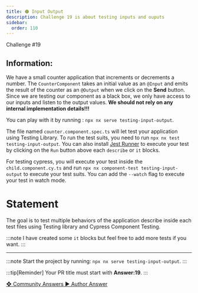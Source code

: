 ```yaml
---
title: 🟠 Input Output
description: Challenge 19 is about testing inputs and ouputs
sidebar:
  order: 110
---
```


<div class="chip">Challenge #19</div>

## Information:

We have a small counter application that increments or decrements a number. The `CounterComponent` takes an initial value as an `@Input` and emits the result of the counter as an `@Output` when we click on the **Send** button. Since we are testing our component as a black box, we only have access to our inputs and listen to the output values. <b>We should not rely on any internal implementation details!!!</b>

You can play with it by running : `npx nx serve testing-input-output`.

The file named `counter.component.spec.ts` will let test your application using Testing Library. To run the test suits, you need to run `npx nx test testing-input-output`. You can also install [Jest Runner](https://marketplace.visualstudio.com/items?itemName=firsttris.vscode-jest-runner) to execute your test by clicking on the `Run` button above each `describe` or `it` blocks.

For testing cypress, you will execute your test inside the `child.component.cy.ts` and run `npx nx component-test testing-input-output` to execute your test suits. You can add the `--watch` flag to execute your test in watch mode.

# Statement

The goal is to test multiple behaviors of the application describe inside each test files using Testing library and Cypress Component Testing.

:::note
I have created some `it` blocks but feel free to add more tests if you want.
:::

---

:::note
Start the project by running: `npx nx serve testing-input-output`.
:::

:::tip[Reminder]
Your PR title must start with <b>Answer:19</b>.
:::

<div class="article-footer">
  <a
    href="https://github.com/tomalaforge/angular-challenges/pulls?q=label%3A19+label%3Aanswer"
    alt="Input Output community solutions">
    ❖ Community Answers
  </a>
  <a
    href='https://github.com/tomalaforge/angular-challenges/pulls?q=label%3A19+label%3A"answer+author"'
    alt="Input Output solution author">
    ▶︎ Author Answer
  </a>
  </div>
